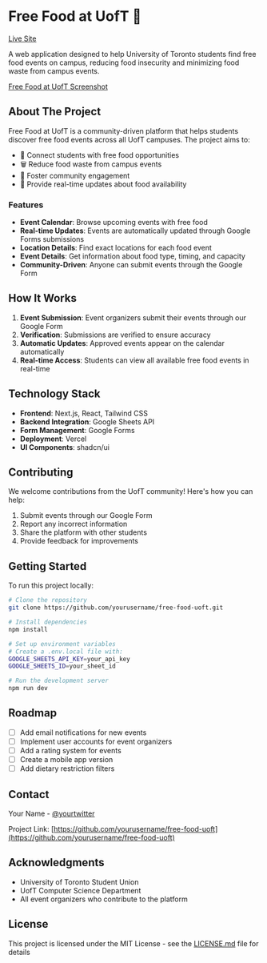# Free Food at UofT 🍕

[Live Site](https://freefoodatuoft.vercel.app/)

A web application designed to help University of Toronto students find free food events on campus, reducing food insecurity and minimizing food waste from campus events.

[Free Food at UofT Screenshot](https://i.imgur.com/your-screenshot.jpg)

## About The Project

Free Food at UofT is a community-driven platform that helps students discover free food events across all UofT campuses. The project aims to:

- 🎯 Connect students with free food opportunities
- 🗑️ Reduce food waste from campus events
- 🤝 Foster community engagement
- 📅 Provide real-time updates about food availability

### Features

- **Event Calendar**: Browse upcoming events with free food
- **Real-time Updates**: Events are automatically updated through Google Forms submissions
- **Location Details**: Find exact locations for each food event
- **Event Details**: Get information about food type, timing, and capacity
- **Community-Driven**: Anyone can submit events through the Google Form

## How It Works

1. **Event Submission**: Event organizers submit their events through our Google Form
2. **Verification**: Submissions are verified to ensure accuracy
3. **Automatic Updates**: Approved events appear on the calendar automatically
4. **Real-time Access**: Students can view all available free food events in real-time

## Technology Stack

- **Frontend**: Next.js, React, Tailwind CSS
- **Backend Integration**: Google Sheets API
- **Form Management**: Google Forms
- **Deployment**: Vercel
- **UI Components**: shadcn/ui

## Contributing

We welcome contributions from the UofT community! Here's how you can help:

1. Submit events through our Google Form
2. Report any incorrect information
3. Share the platform with other students
4. Provide feedback for improvements

## Getting Started

To run this project locally:

```bash
# Clone the repository
git clone https://github.com/yourusername/free-food-uoft.git

# Install dependencies
npm install

# Set up environment variables
# Create a .env.local file with:
GOOGLE_SHEETS_API_KEY=your_api_key
GOOGLE_SHEETS_ID=your_sheet_id

# Run the development server
npm run dev
```

## Roadmap

- [ ] Add email notifications for new events
- [ ] Implement user accounts for event organizers
- [ ] Add a rating system for events
- [ ] Create a mobile app version
- [ ] Add dietary restriction filters

## Contact

Your Name - [@yourtwitter](https://twitter.com/yourtwitter)

Project Link: [https://github.com/yourusername/free-food-uoft](https://github.com/yourusername/free-food-uoft)

## Acknowledgments

- University of Toronto Student Union
- UofT Computer Science Department
- All event organizers who contribute to the platform

## License

This project is licensed under the MIT License - see the [LICENSE.md](LICENSE.md) file for details
